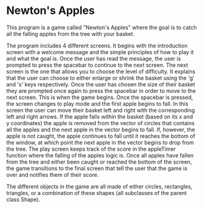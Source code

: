 # Newton's Apples
This program is a game called "Newton's Apples" where the goal is to catch all the falling apples from
the tree with your basket.

The program includes 4 different screens. It begins with the introduction screen
with a welcome message and the simple principles of how to play it and what the goal is.
Once the user has read the message, the user is prompted to press the spacebar to continue
to the next screen. The next screen is the one that allows you to choose the level of difficulty.
It explains that the user can choose to either enlarge or shrink the basket using the 'g' and 
's' keys respectively. Once the user has chosen the size of their basket they are prompted once 
again to press the spacebar in order to move to the next screen. This is when the game begins.
Once the spacebar is pressed, the screen changes to play mode and the first apple begins to fall.
In this screen the user can move their basket left and right with the corresponding left and right arrows.
If the apple falls within the basket (based on its x and y coordinates) the apple is removed from the 
vector of circles that contains all the apples and the next apple in the vector begins to fall. 
If, however, the apple is not caught, the apple continues to fall until it reaches the bottom of the
window, at which point the next apple in the vector begins to drop from the tree. The play screen keeps
track of the score in the appleTimer function where the falling of the apples logic is. Once all apples 
have fallen from the tree and either been caught or reached the bottom of the screen, the game
transitions to the final screen that tell the user that the game is over and notifies them of their score.

The different objects in the game are all made of either circles, rectangles, triangles, or a combination
of these shapes (all subclasses of the parent class Shape).
